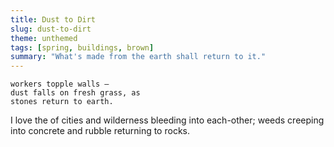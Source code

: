 ```yaml
---
title: Dust to Dirt
slug: dust-to-dirt
theme: unthemed
tags: [spring, buildings, brown]
summary: "What's made from the earth shall return to it."
---
```


```
workers topple walls —
dust falls on fresh grass, as
stones return to earth.
```

I love the of cities and wilderness bleeding into each-other; weeds creeping into concrete and rubble returning to rocks.
